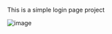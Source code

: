 This is a simple login page project

![image](https://github.com/bushraaksoy/Android-Projects/assets/122051213/c9ef6cd7-8cce-4171-b6a3-d66b59a6fcf5)
